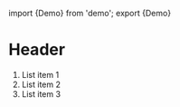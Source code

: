 import {Demo} from 'demo';
  export {Demo}

  # Header
  1. List item 1
  2. List item 2
  1.  List item 3
